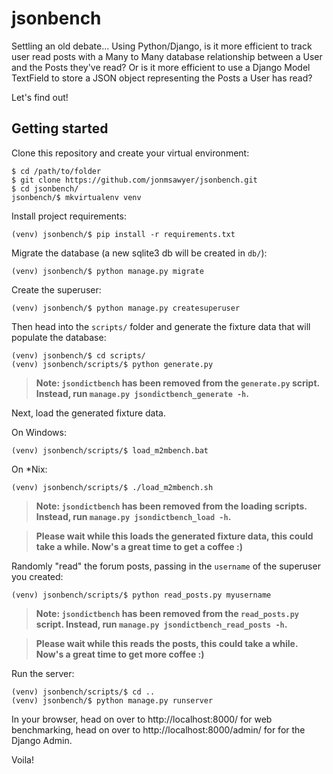 # jsonbench

Settling an old debate... Using Python/Django, is it more efficient to track
user read posts with a Many to Many database relationship between a User and
the Posts they've read? Or is it more efficient to use a Django Model TextField
to store a JSON object representing the Posts a User has read?

Let's find out!

## Getting started

Clone this repository and create your virtual environment:

```
$ cd /path/to/folder
$ git clone https://github.com/jonmsawyer/jsonbench.git
$ cd jsonbench/
jsonbench/$ mkvirtualenv venv
```

Install project requirements:

```
(venv) jsonbench/$ pip install -r requirements.txt
```

Migrate the database (a new sqlite3 db will be created in `db/`):

```
(venv) jsonbench/$ python manage.py migrate
```

Create the superuser:

```
(venv) jsonbench/$ python manage.py createsuperuser
```

Then head into the `scripts/` folder and generate the fixture data that will
populate the database:

```
(venv) jsonbench/$ cd scripts/
(venv) jsonbench/scripts/$ python generate.py
```

> **Note: `jsondictbench` has been removed from the `generate.py` script. Instead, run `manage.py jsondictbench_generate -h`.**

Next, load the generated fixture data.

On Windows:

```
(venv) jsonbench/scripts/$ load_m2mbench.bat
```

On \*Nix:

```
(venv) jsonbench/scripts/$ ./load_m2mbench.sh
```

> **Note: `jsondictbench` has been removed from the loading scripts. Instead, run `manage.py jsondictbench_load -h`.**

> **Please wait while this loads the generated fixture data, this could take a while. Now's a great time to get a coffee :)**

Randomly "read" the forum posts, passing in the `username` of the superuser you created:

```
(venv) jsonbench/scripts/$ python read_posts.py myusername
```

> **Note: `jsondictbench` has been removed from the `read_posts.py` script. Instead, run `manage.py jsondictbench_read_posts -h`.**

> **Please wait while this reads the posts, this could take a while. Now's a great time to get more coffee :)**

Run the server:

```
(venv) jsonbench/scripts/$ cd ..
(venv) jsonbench/$ python manage.py runserver
```

In your browser, head on over to http://localhost:8000/ for web benchmarking, head on over to http://localhost:8000/admin/ for for the Django Admin.

Voila!
